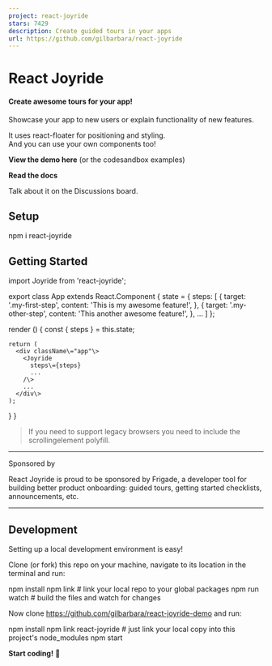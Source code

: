 ```yaml
---
project: react-joyride
stars: 7429
description: Create guided tours in your apps
url: https://github.com/gilbarbara/react-joyride
---
```


React Joyride
=============

#### Create awesome tours for your app!

Showcase your app to new users or explain functionality of new features.

It uses react-floater for positioning and styling.  
And you can use your own components too!

**View the demo here** (or the codesandbox examples)

**Read the docs**

Talk about it on the Discussions board.

Setup
-----

npm i react-joyride

Getting Started
---------------

import Joyride from 'react-joyride';

export class App extends React.Component {
  state \= {
    steps: \[
      {
        target: '.my-first-step',
        content: 'This is my awesome feature!',
      },
      {
        target: '.my-other-step',
        content: 'This another awesome feature!',
      },
      ...
    \]
  };

  render () {
    const { steps } \= this.state;

    return (
      <div className\="app"\>
        <Joyride
          steps\={steps}
          ...
        /\>
        ...
      </div\>
    );
  }
}

> If you need to support legacy browsers you need to include the scrollingelement polyfill.

* * *

Sponsored by

React Joyride is proud to be sponsored by Frigade, a developer tool for building better product onboarding: guided tours, getting started checklists, announcements, etc.

* * *

Development
-----------

Setting up a local development environment is easy!

Clone (or fork) this repo on your machine, navigate to its location in the terminal and run:

npm install
npm link # link your local repo to your global packages
npm run watch # build the files and watch for changes

Now clone https://github.com/gilbarbara/react-joyride-demo and run:

npm install
npm link react-joyride # just link your local copy into this project's node\_modules
npm start

**Start coding!** 🎉
